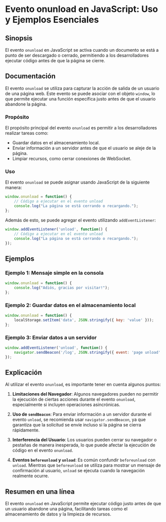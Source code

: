 <!--
Meta Description: # Evento onunload en JavaScript: Uso y Ejemplos Esenciales ## Sinopsis El evento `onunload` en JavaScript se activa cuando un documento se está a punt...
Meta Keywords: evento, onunload, javascript, que, unload
-->

# Evento onunload en JavaScript: Uso y Ejemplos Esenciales

## Sinopsis
El evento `onunload` en JavaScript se activa cuando un documento se está a punto de ser descargado o cerrado, permitiendo a los desarrolladores ejecutar código antes de que la página se cierre.

## Documentación
El evento `onunload` se utiliza para capturar la acción de salida de un usuario de una página web. Este evento se puede asociar con el objeto `window`, lo que permite ejecutar una función específica justo antes de que el usuario abandone la página.

### Propósito
El propósito principal del evento `onunload` es permitir a los desarrolladores realizar tareas como:
- Guardar datos en el almacenamiento local.
- Enviar información a un servidor antes de que el usuario se aleje de la página.
- Limpiar recursos, como cerrar conexiones de WebSocket.

### Uso
El evento `onunload` se puede asignar usando JavaScript de la siguiente manera:

```javascript
window.onunload = function() {
    // Código a ejecutar en el evento unload
    console.log("La página se está cerrando o recargando.");
};
```

Además de esto, se puede agregar el evento utilizando `addEventListener`:

```javascript
window.addEventListener('unload', function() {
    // Código a ejecutar en el evento unload
    console.log("La página se está cerrando o recargando.");
});
```

## Ejemplos

### Ejemplo 1: Mensaje simple en la consola
```javascript
window.onunload = function() {
    console.log("Adiós, gracias por visitar!");
};
```

### Ejemplo 2: Guardar datos en el almacenamiento local
```javascript
window.onunload = function() {
    localStorage.setItem('data', JSON.stringify({ key: 'value' }));
};
```

### Ejemplo 3: Enviar datos a un servidor
```javascript
window.addEventListener('unload', function() {
    navigator.sendBeacon('/log', JSON.stringify({ event: 'page unload' }));
});
```

## Explicación
Al utilizar el evento `onunload`, es importante tener en cuenta algunos puntos:

1. **Limitaciones del Navegador**: Algunos navegadores pueden no permitir la ejecución de ciertas acciones durante el evento `onunload`, especialmente si incluyen operaciones asincrónicas.
   
2. **Uso de `sendBeacon`**: Para enviar información a un servidor durante el evento `unload`, se recomienda usar `navigator.sendBeacon`, ya que garantiza que la solicitud se envíe incluso si la página se cierra rápidamente.

3. **Interferencia del Usuario**: Los usuarios pueden cerrar su navegador o pestañas de manera inesperada, lo que puede afectar la ejecución de código en el evento `onunload`.

4. **Eventos `beforeunload` y `unload`**: Es común confundir `beforeunload` con `unload`. Mientras que `beforeunload` se utiliza para mostrar un mensaje de confirmación al usuario, `unload` se ejecuta cuando la navegación realmente ocurre.

## Resumen en una línea
El evento `onunload` en JavaScript permite ejecutar código justo antes de que un usuario abandone una página, facilitando tareas como el almacenamiento de datos y la limpieza de recursos.